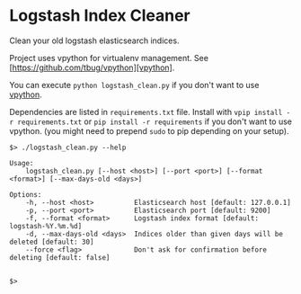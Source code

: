 Logstash Index Cleaner
=======================


Clean your old logstash elasticsearch indices.

Project uses vpython for virtualenv management.
See [https://github.com/tbug/vpython][vpython].

You can execute `python logstash_clean.py` if you don't want to use [vpython][vpython].

Dependencies are listed in `requirements.txt` file.
Install with `vpip install -r requirements.txt` or
`pip install -r requirements` if you don't want to use vpython. (you might need to prepend `sudo` to pip depending on your setup).




```
$> ./logstash_clean.py --help

Usage:
    logstash_clean.py [--host <host>] [--port <port>] [--format <format>] [--max-days-old <days>]

Options:
    -h, --host <host>          Elasticsearch host [default: 127.0.0.1]
    -p, --port <port>          Elasticsearch port [default: 9200]
    -f, --format <format>      Logstash index format [default: logstash-%Y.%m.%d]
    -d, --max-days-old <days>  Indices older than given days will be deleted [default: 30]
    --force <flag>             Don't ask for confirmation before deleting [default: false]


$>
```

[vpython]: https://github.com/tbug/vpython  "tbug/vpython"
